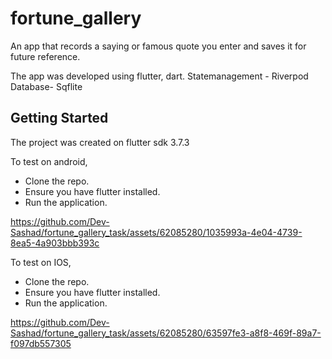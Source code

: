 # fortune_gallery

 An app that records a saying or famous quote you enter and saves it for future reference.
 
The app was developed using flutter, dart.
Statemanagement - Riverpod
Database- Sqflite

## Getting Started

The project was created on flutter sdk 3.7.3

To test on android,
- Clone the repo.
- Ensure you have flutter installed.
- Run the application.

https://github.com/Dev-Sashad/fortune_gallery_task/assets/62085280/1035993a-4e04-4739-8ea5-4a903bbb393c


To test on IOS,
- Clone the repo.
- Ensure you have flutter installed.
- Run the application.

https://github.com/Dev-Sashad/fortune_gallery_task/assets/62085280/63597fe3-a8f8-469f-89a7-f097db557305




